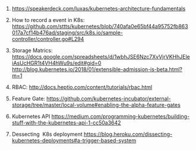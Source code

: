 1. https://speakerdeck.com/luxas/kubernetes-architecture-fundamentals
2. How to record a event in K8s: 
https://github.com/sttts/kubernetes/blob/740afa0e65bf44a95752fb863017a7cf14b476ad/staging/src/k8s.io/sample-controller/controller.go#L294

3. Storage Matrics:
https://docs.google.com/spreadsheets/d/1wbhJSE6Nzc7XvVjrVKHhJEleiAsUcHGR1t4VH4hWu9s/edit#gid=0
http://blog.kubernetes.io/2018/01/extensible-admission-is-beta.html?m=1

4. RBAC: 
http://docs.heptio.com/content/tutorials/rbac.html

5. Feature Gate:
https://github.com/kubernetes-incubator/external-storage/tree/master/local-volume#enabling-the-alpha-feature-gates

6. Kubernetes API
https://medium.com/programming-kubernetes/building-stuff-with-the-kubernetes-api-1-cc50a3642

7. Dessecting  K8s deployment
https://blog.heroku.com/dissecting-kubernetes-deployments#a-trigger-based-system

